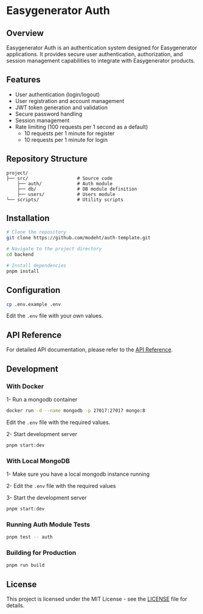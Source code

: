 # Easygenerator Auth

## Overview

Easygenerator Auth is an authentication system designed for Easygenerator applications. It provides secure user authentication, authorization, and session management capabilities to integrate with Easygenerator products.

## Features

- User authentication (login/logout)
- User registration and account management
- JWT token generation and validation
- Secure password handling
- Session management
- Rate limiting (100 requests per 1 second as a default)
  - 10 requests per 1 minute for register
  - 10 requests per 1 minute for login

## Repository Structure

```
project/
├── src/                  # Source code
    ├── auth/             # Auth module
    ├── db/               # DB module definition
    ├── users/            # Users module
└── scripts/              # Utility scripts
```

## Installation

```bash
# Clone the repository
git clone https://github.com/modeht/auth-template.git

# Navigate to the project directory
cd backend

# Install dependencies
pnpm install
```

## Configuration

```bash
cp .env.example .env
```

Edit the `.env` file with your own values.

## API Reference

For detailed API documentation, please refer to the [API Reference]('http://localhost:3001/api').

## Development

### With Docker

1- Run a mongodb container

```bash
docker run -d --name mongodb -p 27017:27017 mongo:8
```

Edit the `.env` file with the required values.

2- Start development server

```bash
pnpm start:dev
```

### With Local MongoDB

1- Make sure you have a local mongodb instance running

2- Edit the `.env` file with the required values

3- Start the development server

```bash
pnpm start:dev
```

### Running Auth Module Tests

```bash
pnpm test -- auth
```

### Building for Production

```bash
pnpm run build
```

## License

This project is licensed under the MIT License - see the [LICENSE](LICENSE) file for details.
